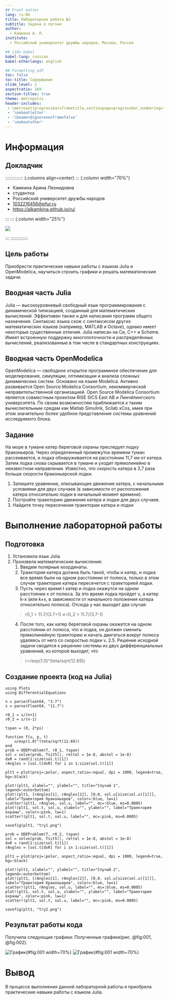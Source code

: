 ```yaml
---
## Front matter
lang: ru-RU
title: Лабораторная работа №2
subtitle: Задача о погоне
author:
  - Камкина А. Л.
institute:
  - Российский университет дружбы народов, Москва, Россия

## i18n babel
babel-lang: russian
babel-otherlangs: english

## Formatting pdf
toc: false
toc-title: Содержание
slide_level: 2
aspectratio: 169
section-titles: true
theme: metropolis
header-includes:
 - \metroset{progressbar=frametitle,sectionpage=progressbar,numbering=fraction}
 - '\makeatletter'
 - '\beamer@ignorenonframefalse'
 - '\makeatother'
---
```


# Информация

## Докладчик

:::::::::::::: {.columns align=center}
::: {.column width="70%"}

  * Камкина Арина Леонидовна
  * студентка
  * Российский университет дружбы народов
  * [1032216456@pfur.ru](mailto:1032216456@pfur.ru)
  * <https://alkamkina.github.io/ru/>

:::
::: {.column width="25%"}

![](./image/me.jpg)

:::
::::::::::::::


## Цель работы

Приобрести практические навыки работы с языком Julia и OpenModelica, научиться строить графики и решать математические задачи.

## Вводная часть Julia

Julia — высокоуровневый свободный язык программирования с динамической типизацией, созданный для математических вычислений. Эффективен также и для написания программ общего назначения. Синтаксис языка схож с синтаксисом других математических языков (например, MATLAB и Octave), однако имеет некоторые существенные отличия. Julia написан на Си, C++ и Scheme. Имеет встроенную поддержку многопоточности и распределённых вычислений, реализованные в том числе в стандартных конструкциях.

## Вводная часть OpenModelica

OpenModelica — свободное открытое программное обеспечение для моделирования, симуляции, оптимизации и анализа сложных динамических систем. Основано на языке Modelica. Активно развивается Open Source Modelica Consortium, некоммерческой неправительственной организацией. Open Source Modelica Consortium является совместным проектом RISE SICS East AB и Линчёпингского университета. По своим возможностям приближается к таким вычислительным средам как Matlab Simulink, Scilab xCos, имея при этом значительно более удобное представление системы уравнений исследуемого блока.

## Задание

На море в тумане катер береговой охраны преследует лодку браконьеров.
Через определенный промежуток времени туман рассеивается, и лодка
обнаруживается на расстоянии 11,7 км от катера. Затем лодка снова скрывается в
тумане и уходит прямолинейно в неизвестном направлении. Известно, что скорость
катера в 3,7 раза больше скорости браконьерской лодки.
1. Запишите уравнение, описывающее движение катера, с начальными
условиями для двух случаев (в зависимости от расположения катера
относительно лодки в начальный момент времени).
2. Постройте траекторию движения катера и лодки для двух случаев.
3. Найдите точку пересечения траектории катера и лодки 

# Выполнение лабораторной работы

## Подготовка

1. Установила язык Julia
2. Произвела математические вычисления:
    1. Введем полярные координаты.
    2. Траектория катера должна быть такой, чтобы и катер, и лодка все время были на одном расстоянии от полюса, только в этом случае траектория катера пересечется с траекторией лодки. 
    3.  Пусть через время t катер и лодка окажутся на одном расстоянии x от полюса. За это время лодка пройдет x, а катер k-x (или k+x, в зависимости от начального положения катера относительно полюса).
    Отсюда у нас выходит два случая:
    > r0_1 = 11.7/(3.7+1) и r0_2 = 11.7/(3.7-1)
    4. После того, как катер береговой охраны окажется на одном расстоянии от полюса, что и лодка, он должен сменить прямолинейную траекторию и начать двигаться вокруг полюса удаляясь от него со скоростью лодки v.
    2.5. Решение исходной задачи сводится к решению системы из двух дифференциальных уравнений, из которой выходит, что 
    > r=/exp(1.0)^(teta/sqrt(12.69))

## Создание проекта (код на Julia)
```
using Plots
using DifferentialEquations

n = parse(Float64, "3.7")
s = parse(Float64, "11.7")

r0_1 = s/(n+1)
r0_2 = s/(n-1)

tspan = (0, 2*pi)

function f(u, p, t)
    u/exp(1.0)^(teta/sqrt(12.69))
end
prob = ODEProblem(f, r0_1, tspan)
sol = solve(prob, Tsit5(), reltol = 1e-8, abstol = 1e-8)
dxR = rand(1:size(sol.t)[1])
rAngles = [sol.t[dxR] for i in 1:size(sol.t)[1]]

plt1 = plot(proj=:polar, aspect_ratio=:equal, dpi = 1000, legend=true, bg=:black)

plot!(plt1, xlabel="", ylabel="", title="Случай 1", legend=:outerbottom)
plot!(plt1, [rAngles[1], rAngles[2]], [0.0, sol.u[size(sol.u)[1]]], label="Траектория браконьеров", color=:blue, lw=1)
scatter!(plt1, rAngles, sol.u, label="", mc=:blue, ms=0.0005)
plot!(plt1, sol.t, sol.u, xlabel="", ylabel="", label="Траектория охраны", color=:pink, lw=1)
scatter!(plt1, sol.t, sol.u, label="", mc=:pink, ms=0.0005)

savefig(plt1, "try1.png")

prob = ODEProblem(f, r0_2, tspan)
sol = solve(prob, Tsit5(), reltol = 1e-8, abstol = 1e-8)
dxR = rand(1:size(sol.t)[1])
rAngles = [sol.t[dxR] for i in 1:size(sol.t)[1]]

plt1 = plot(proj=:polar, aspect_ratio=:equal, dpi = 1000, legend=true, bg=:black)

plot!(plt1, xlabel="", ylabel="", title="Случай 2", legend=:outerbottom)
plot!(plt1, [rAngles[1], rAngles[2]], [0.0, sol.u[size(sol.u)[1]]], label="Траектория браконьеров", color=:blue, lw=1)
scatter!(plt1, rAngles, sol.u, label="", mc=:blue, ms=0.0005)
plot!(plt1, sol.t, sol.u, xlabel="", ylabel="", label="Траектория охраны", color=:pink, lw=1)
scatter!(plt1, sol.t, sol.u, label="", mc=:pink, ms=0.0005)

savefig(plt1, "try2.png")
```
## Результат работы кода

Получила следующие графики:
Полученные графики(рис. @fig:001, @fig:002).

![График](image/try1.png){#fig:001 width=70%}
![График](image/try2.png){#fig:001 width=70%}

# Вывод
В процессе выполнения данной лабораторной работы я приобрела практические навыки работы с языком Julia.